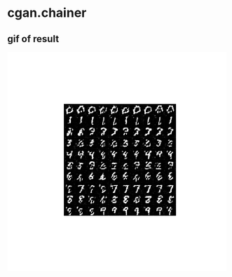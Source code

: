 # cgan.chainer

## gif of result
![result](https://github.com/haru-256/cgan.chainer/blob/master/anim.gif)

